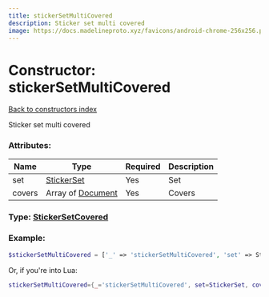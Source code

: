 ```yaml
---
title: stickerSetMultiCovered
description: Sticker set multi covered
image: https://docs.madelineproto.xyz/favicons/android-chrome-256x256.png
---
```

# Constructor: stickerSetMultiCovered  
[Back to constructors index](index.md)



Sticker set multi covered

### Attributes:

| Name     |    Type       | Required | Description |
|----------|---------------|----------|-------------|
|set|[StickerSet](../types/StickerSet.md) | Yes|Set|
|covers|Array of [Document](../types/Document.md) | Yes|Covers|



### Type: [StickerSetCovered](../types/StickerSetCovered.md)


### Example:

```php
$stickerSetMultiCovered = ['_' => 'stickerSetMultiCovered', 'set' => StickerSet, 'covers' => [Document, Document]];
```  


Or, if you're into Lua:

```lua
stickerSetMultiCovered={_='stickerSetMultiCovered', set=StickerSet, covers={Document}}

```


